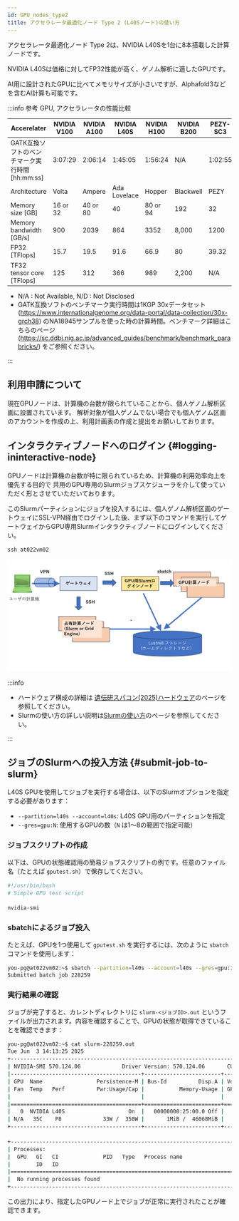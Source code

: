 ```yaml
---
id: GPU_nodes_type2
title: アクセラレータ最適化ノード Type 2 (L40Sノード)の使い方
---
```


アクセラレータ最適化ノード Type 2は、NVIDIA L40Sを1台に8本搭載した計算ノードです。

NVIDIA L40Sは価格に対してFP32性能が高く、ゲノム解析に適したGPUです。

AI用に設計されたGPUに比べてメモリサイズが小さいですが、Alphafold3などを含むAI計算も可能です。


:::info 参考 GPU, アクセラレータの性能比較

| Accerelater  | NVIDIA V100 | NVIDIA A100 | NVIDIA L40S | NVIDIA H100 | NVIDIA B200 | PEZY-SC3 | 
|--------------|-------------|-------------|-------------|-------------|-------------|----------|
| GATK互換ソフトのベンチマーク実行時間 [hh:mm:ss] | 3:07:29 | 2:06:14 | 1:45:05 | 1:56:24 | N/A    | 1:02:55      |
| Architecture | Volta       | Ampere      | Ada Lovelace| Hopper      | Blackwell   | PEZY     |
| Memory size [GB]       | 16 or 32 | 40 or 80 | 40         | 80 or 94   | 192         |  32      | 
| Memory bandwidth [GB/s] | 900 | 2039 | 864         | 3352        | 8,000         | 1200     |
| FP32 [TFlops]        | 15.7  | 19.5      | 91.6        | 66.9        | 80         | 39.32    |
| TF32 tensor core [TFlops] | 125     | 312         | 366         | 989         | 2,200         | N/A      |

- N/A : Not Available, N/D : Not Disclosed
- GATK互換ソフトのベンチマーク実行時間は1KGP 30xデータセット(https://www.internationalgenome.org/data-portal/data-collection/30x-grch38) のNA18945サンプルを使った時の計算時間。ベンチマーク詳細はこちらのページ(https://sc.ddbj.nig.ac.jp/advanced_guides/benchmark/benchmark_parabricks/) をご参照ください。

:::


## 利用申請について

現在GPUノードは、計算機の台数が限られていることから、個人ゲノム解析区画に設置されています。
解析対象が個人ゲノムでない場合でも個人ゲノム区画のアカウントを作成の上、利用計画表の作成と提出をお願いしております。




## インタラクティブノードへのログイン {#logging-ininteractive-node}


GPUノードは計算機の台数が特に限られているため、計算機の利用効率向上を優先する目的で
共用のGPU専用のSlurmジョブスケジューラを介して使っていただく形とさせていただいております。

このSlurmパーティションにジョブを投入するには、個人ゲノム解析区画のゲートウェイにSSL-VPN経由でログインした後、まず以下のコマンドを実行してゲートウェイからGPU専用Slurmインタラクティブノードにログインしてください。

```
ssh at022vm02
```


![](pg_gpu_slurm.png)


:::info
- ハードウェア構成の詳細は 
[遺伝研スパコン(2025)ハードウェア](/guides/hardware/hardware2025/)のページを参照してください。
- Slurmの使い方の詳しい説明は[Slurmの使い方](/guides/software/JobScheduler/Slurm/)のページを参照してください。

:::



## ジョブのSlurmへの投入方法 {#submit-job-to-slurm}

L40S GPUを使用してジョブを実行する場合は、以下のSlurmオプションを指定する必要があります：

- `--partition=l40s --account=l40s`: L40S GPU用のパーティションを指定
- `--gres=gpu:N`: 使用するGPUの数（`N` は1～8の範囲で指定可能）

### ジョブスクリプトの作成

以下は、GPUの状態確認用の簡易ジョブスクリプトの例です。任意のファイル名（たとえば `gputest.sh`）で保存してください。

```bash
#!/usr/bin/bash
# Simple GPU test script

nvidia-smi
```

### sbatchによるジョブ投入

たとえば、GPUを1つ使用して `gputest.sh` を実行するには、次のように `sbatch` コマンドを使用します：

```bash
you-pg@at022vm02:~$ sbatch --partition=l40s --account=l40s --gres=gpu:1 gputest.sh
Submitted batch job 228259
```

### 実行結果の確認

ジョブが完了すると、カレントディレクトリに `slurm-<ジョブID>.out` というファイルが出力されます。内容を確認することで、GPUの状態が取得できていることを確認できます：

```bash
you-pg@at022vm02:~$ cat slurm-228259.out
Tue Jun  3 14:13:25 2025
+-----------------------------------------------------------------------------------------+
| NVIDIA-SMI 570.124.06             Driver Version: 570.124.06       CUDA Version: 12.8  |
|-----------------------------------------+------------------------+----------------------+
| GPU  Name                 Persistence-M | Bus-Id          Disp.A | Volatile Uncorr. ECC |
| Fan  Temp   Perf          Pwr:Usage/Cap |           Memory-Usage | GPU-Util  Compute M. |
|                                         |                        |            MIG M.     |
|=========================================+========================+======================|
|   0  NVIDIA L40S                    On  |   00000000:25:00.0 Off |                 0     |
| N/A   35C    P8             33W /  350W |       1MiB /  46068MiB |   0%      Default     |
+-----------------------------------------+------------------------+----------------------+

+-----------------------------------------------------------------------------------------+
| Processes:                                                                              |
|  GPU   GI   CI              PID   Type   Process name                        GPU Memory |
|        ID   ID                                                             Usage        |
|=========================================================================================|
|  No running processes found                                                           |
+-----------------------------------------------------------------------------------------+
```

この出力により、指定したGPUノード上でジョブが正常に実行されたことが確認できます。

